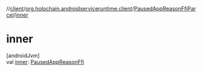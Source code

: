 //[client](../../../index.md)/[org.holochain.androidserviceruntime.client](../index.md)/[PausedAppReasonFfiParcel](index.md)/[inner](inner.md)

# inner

[androidJvm]\
val [inner](inner.md): [PausedAppReasonFfi](../-paused-app-reason-ffi/index.md)
